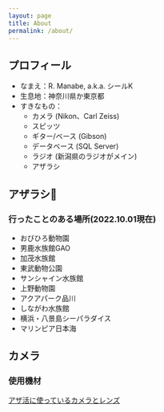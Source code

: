 ```yaml
---
layout: page
title: About
permalink: /about/
---
```


<!--
This is the base Jekyll theme. You can find out more info about customizing your Jekyll theme, as well as basic Jekyll usage documentation at [jekyllrb.com](https://jekyllrb.com/)

You can find the source code for Minima at GitHub:
[jekyll][jekyll-organization] /
[minima](https://github.com/jekyll/minima)

You can find the source code for Jekyll at GitHub:
[jekyll][jekyll-organization] /
[jekyll](https://github.com/jekyll/jekyll)


[jekyll-organization]: https://github.com/jekyll
-->

## プロフィール
- なまえ：R. Manabe, a.k.a. シールK
- 生息地：神奈川県か東京都
- すきなもの：
    - カメラ (Nikon、Carl Zeiss)
    - スピッツ
    - ギター/ベース (Gibson)
    - データベース (SQL Server)
    - ラジオ (新潟県のラジオがメイン)
    - アザラシ

## アザラシ🦭
### 行ったことのある場所(2022.10.01現在)
- おびひろ動物園
- 男鹿水族館GAO
- 加茂水族館
- 東武動物公園
- サンシャイン水族館
- 上野動物園
- アクアパーク品川
- しながわ水族館
- 横浜・八景島シーパラダイス
- マリンピア日本海

## カメラ
### 使用機材
[アザ活に使っているカメラとレンズ](../%E3%82%AB%E3%83%A1%E3%83%A9/2022/10/02/%E3%82%A2%E3%82%B6%E6%B4%BB%E3%81%AB%E4%BD%BF%E3%81%A3%E3%81%A6%E3%81%84%E3%82%8B%E3%82%AB%E3%83%A1%E3%83%A9%E3%81%A8%E3%83%AC%E3%83%B3%E3%82%BA.html)